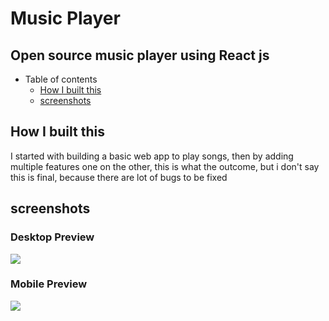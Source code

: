 # Music Player

## Open source music player using React js


- Table of contents
  - [How I built this](#how-i-built-this)
  - [screenshots](#screenshots)  

## How I built this

I started with building a basic web app to play songs, then by adding multiple features one on the other, this is what the outcome, but i don't say this is final, because there are lot of bugs to be fixed

## screenshots

### Desktop Preview
![](src/resources/desktop-preview.png)

### Mobile Preview
![](src/resources/mobile-preview.png)
